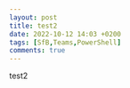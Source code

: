```yaml
---
layout: post
title: test2
date: 2022-10-12 14:03 +0200
tags: [SfB,Teams,PowerShell]
comments: true
---
```

test2